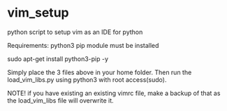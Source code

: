 # vim_setup
python script to setup vim as an IDE for python

Requirements:
python3 pip module must be installed

sudo apt-get install python3-pip -y


Simply place the 3 files above in your home folder.
Then run the load_vim_libs.py using python3 with root access(sudo).

NOTE! if you have existing an existing vimrc file, make a backup of that as the load_vim_libs file
will overwrite it.
